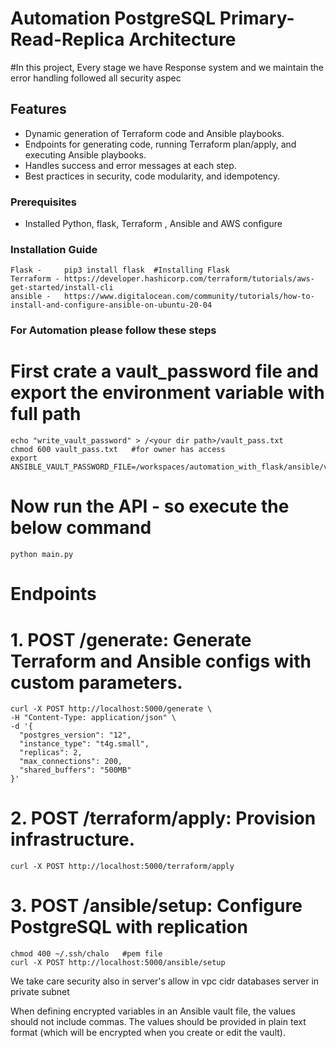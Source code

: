 # Automation PostgreSQL Primary-Read-Replica Architecture

#In this project, Every stage we have Response system and we maintain the error handling followed all security aspec

## Features
- Dynamic generation of Terraform code and Ansible playbooks.
- Endpoints for generating code, running Terraform plan/apply, and executing Ansible playbooks.
- Handles success and error messages at each step.
- Best practices in security, code modularity, and idempotency.

### Prerequisites
- Installed Python, flask, Terraform , Ansible and AWS configure 

### Installation Guide
```
Flask -     pip3 install flask  #Installing Flask
Terraform - https://developer.hashicorp.com/terraform/tutorials/aws-get-started/install-cli 
ansible -   https://www.digitalocean.com/community/tutorials/how-to-install-and-configure-ansible-on-ubuntu-20-04
```

### For Automation please follow these steps
# First crate a vault_password file and export the environment variable with full path 
```
echo "write_vault_password" > /<your dir path>/vault_pass.txt
chmod 600 vault_pass.txt   #for owner has access
export ANSIBLE_VAULT_PASSWORD_FILE=/workspaces/automation_with_flask/ansible/vault_pass.txt
```

# Now run the API -  so execute the below command

```
python main.py
```

# Endpoints 
# 1. POST /generate: Generate Terraform and Ansible configs with custom parameters.
```
curl -X POST http://localhost:5000/generate \
-H "Content-Type: application/json" \
-d '{
  "postgres_version": "12",
  "instance_type": "t4g.small",
  "replicas": 2,
  "max_connections": 200,
  "shared_buffers": "500MB"
}'
```

# 2. POST /terraform/apply: Provision infrastructure.
```
curl -X POST http://localhost:5000/terraform/apply
```

# 3. POST /ansible/setup: Configure PostgreSQL with replication
```
chmod 400 ~/.ssh/chalo   #pem file
curl -X POST http://localhost:5000/ansible/setup
```



We take care security also in server's allow in vpc cidr
databases server in private subnet








When defining encrypted variables in an Ansible vault file, the values should not include commas. The values should be provided in plain text format (which will be encrypted when you create or edit the vault).



